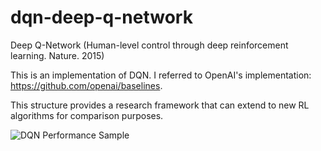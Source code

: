 # dqn-deep-q-network
Deep Q-Network (Human-level control through deep reinforcement learning. Nature. 2015)

This is an implementation of DQN. I referred to OpenAI's implementation: https://github.com/openai/baselines.

This structure provides a research framework that can extend to new RL algorithms for comparison purposes.   

![DQN Performance Sample](https://github.com/woonsangcho/dqn-deep-q-network/blob/master/dqn.jpg)
